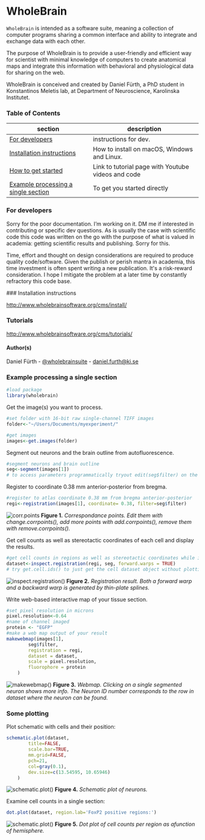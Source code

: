 WholeBrain
=========

`WholeBrain` is intended as a software suite, meaning a collection of computer programs sharing a common interface and ability to integrate and exchange data with each other.

The purpose of WholeBrain is to provide a user-friendly and efficient way for scientist with minimal knowledge of computers to create anatomical maps and integrate this information with behavioral and physiological data for sharing on the web.

WholeBrain is conceived and created by Daniel Fürth, a PhD student in Konstantinos Meletis lab, at Department of Neuroscience, Karolinska Institutet.


### Table of Contents  

| section  | description | 
| ------------- | ------------- | 
| [For developers](#developers)    | instructions for dev.  |
| [Installation instructions](#installation)   | How to install on macOS, Windows and Linux.  |
| [How to get started](#getstarted)   | Link to tutorial page with Youtube videos and code  |
| [Example processing a single section](#example)  | To get you started directly  |


<a name="developers"/>

### For developers

Sorry for the poor documentation. I’m working on it. DM me if interested in contributing or specific dev questions.
As is usually the case with scientific code this code was written on the go with the purpose of what is valued in academia: getting scientific results and publishing. Sorry for this.

Time, effort and thought on design considerations are required to produce quality code/software. Given the publish or perish mantra in academia, this time investment is often spent writing a new publication. It's a risk-reward consideration. I hope I mitigate the problem at a later time by constantly refractory this code base.

<a name="installation"/>
### Installation instructions

http://www.wholebrainsoftware.org/cms/install/
<a name="getstarted"/>
### Tutorials

http://www.wholebrainsoftware.org/cms/tutorials/

#### Author(s)

Daniel Fürth - [@wholebrainsuite](https://twitter.com/wholebrainsuite) - <daniel.furth@ki.se>
<a name="example"/>
### Example processing a single section

```R
#load package
library(wholebrain)
```
Get the image(s) you want to process.
```R
#set folder with 16-bit raw single-channel TIFF images
folder<-"~/Users/Documents/myexperiment/"

#get images
images<-get.images(folder)
```
Segment out neurons and the brain outline from autofluorescence.
```R
#segment neurons and brain outline
seg<-segment(images[1])
# to access parameters programmatically tryout edit(seg$filter) on the output
```
Register to coordinate 0.38 mm anterior-posterior from bregma.
```R
#register to atlas coordinate 0.38 mm from bregma anterior-posterior
regi<-registration(images[1], coordinate= 0.38, filter=seg$filter)
```

![corr.points](http://www.wholebrainsoftware.org/examples/images/correspondance_points.png)
**Figure 1.** *Correspondance points. Edit them with change.corrpoints(), add more points with add.corrpoints(), remove them with remove.corrpoints().*

Get cell counts as well as stereotactic coordinates of each cell and display the results.
```R
#get cell counts in regions as well as stereotactic coordinates while inspecting registration results
dataset<-inspect.registration(regi, seg, forward.warps = TRUE)
# try get.cell.ids() to just get the cell dataset object without plotting registration results.
```
![inspect.registration()](http://www.wholebrainsoftware.org/examples/images/registration.png)
**Figure 2.** *Registration result. Both a forward warp and a backward warp is generated by thin-plate splines.*

Write web-based interactive map of your tissue section.
```R
#set pixel resolution in microns 
pixel.resolution<-0.64
#name of channel imaged
protein <- "EGFP"
#make a web map output of your result
makewebmap(images[1], 
		seg$filter, 
		registration = regi, 
		dataset = dataset, 
		scale = pixel.resolution, 
		fluorophore = protein
	)
```
![makewebmap()](http://www.wholebrainsoftware.org/examples/images/makewebmap.png)
**Figure 3.** *Webmap. Clicking on a single segmented neuron shows more info. The Neuron ID number corresponds to the row in dataset where the neuron can be found.*


### Some plotting
Plot schematic with cells and their position:
```R
schematic.plot(dataset, 
		title=FALSE, 
		scale.bar=TRUE, 
		mm.grid=FALSE, 
		pch=21, 
		col=gray(0.1), 
		dev.size=c(13.54595, 10.65946)
	)
```
![schematic.plot()](http://www.wholebrainsoftware.org/examples/images/schematic_plot.png)
**Figure 4.** *Schematic plot of neurons.*

Examine cell counts in a single section:
```R
dot.plot(dataset, region.lab='FoxP2 positive regions:')
```
![schematic.plot()](http://www.wholebrainsoftware.org/examples/images/dot_plot.png)
**Figure 5.** *Dot plot of cell counts per region as afunction of hemisphere.*





